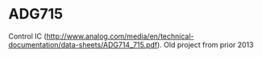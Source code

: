 # ADG715

Control IC (http://www.analog.com/media/en/technical-documentation/data-sheets/ADG714_715.pdf). Old project from prior 2013
